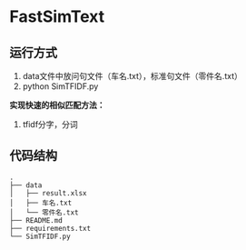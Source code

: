 # FastSimText

## 运行方式

1. data文件中放问句文件（车名.txt），标准句文件（零件名.txt）
2. python SimTFIDF.py

**实现快速的相似匹配方法：**

1. tfidf分字，分词

## 代码结构

```
.
├── data
│   ├── result.xlsx
│   ├── 车名.txt
│   └── 零件名.txt
├── README.md
├── requirements.txt
└── SimTFIDF.py
```


